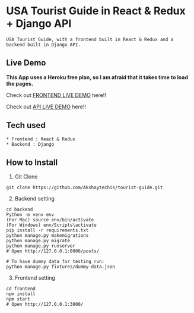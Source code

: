 # USA Tourist Guide in React & Redux + Django API

```
USA Tourist Guide, with a frontend built in React & Redux and a backend built in Django API.
```

## Live Demo

**This App uses a Heroku free plan, so I am afraid that it takes time to load the pages.**

Check out [FRONTEND LIVE DEMO](https://front-end-tg.herokuapp.com/) here!!

Check out [API LIVE DEMO](https://back-end-tg.herokuapp.com/) here!!

## Tech used

```
* Frontend : React & Redux
* Backend : Django
```

## How to Install

1. Git Clone

```
git clone https://github.com/Akshaytechis/tourist-guide.git
```

2. Backend setting

```
cd backend
Python -m venv env
(For Mac) source env/bin/activate
(For Windows) env/Scripts\activate
pip install -r requirements.txt
python manage.py makemigrations
python manage.py migrate
python manage.py runserver
# Open http://127.0.0.1:8000/posts/

# To have dummy data for testing run:
python manage.py fixtures/dummy-data.json
```

3. Frontend setting

```
cd frontend
npm install
npm start
# Open http://127.0.0.1:3000/
```

